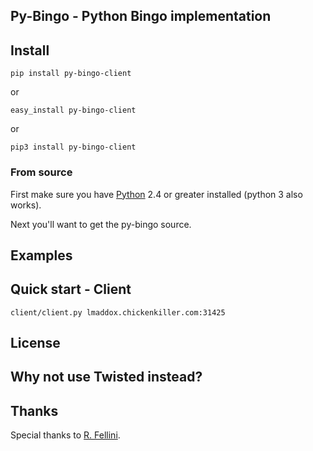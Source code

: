 Py-Bingo - Python Bingo implementation
-----------------------------------------------------------------------

Install
-------

`pip install py-bingo-client`

or

`easy_install py-bingo-client`

or

`pip3 install py-bingo-client`


### From source

First make sure you have [Python](http://python.org/) 2.4 or greater installed (python 3 also works).

Next you'll want to get the py-bingo source.

Examples
--------

Quick start - Client
--------------------

`client/client.py lmaddox.chickenkiller.com:31425`

License
-------

Why not use Twisted instead?
---------------------------

Thanks
------

Special thanks to [R. Fellini](https://github.com/r-fellini-inc).

